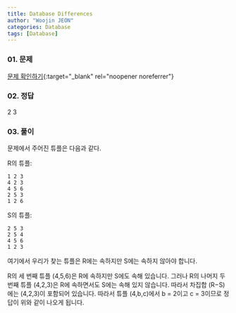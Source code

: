 ```yaml
---
title: Database Differences
author: "Woojin JEON"
categories: Database
tags: [Database]
---
```


### 01. 문제

[문제 확인하기](https://www.hackerrank.com/challenges/databases-differences/problem?isFullScreen=true){:target="_blank" rel="noopener noreferrer"}

### 02. 정답

2
3

### 03. 풀이

문제에서 주어진 튜플은 다음과 같다.

R의 튜플:

```text/plain
1 2 3
4 2 3
4 5 6
2 5 3
1 2 6
```

S의 튜플:

```text/plain
2 5 3
2 5 4
4 5 6
1 2 3
```

여기에서 우리가 찾는 튜플은 R에는 속하지만 S에는 속하지 않아야 합니다.

R의 세 번째 튜플 (4,5,6)은 R에 속하지만 S에도 속해 있습니다. 그러나 R의 나머지 두 번째 튜플 (4,2,3)은 R에 속하면서도 S에는 속해 있지 않습니다.  따라서 차집합 (R−S)에는 (4,2,3)이 포함되어 있습니다.
따라서 튜플 (4,b,c)에서 b = 2이고 c = 3이므로 정답이 위와 같이 나오게 됩니다.
